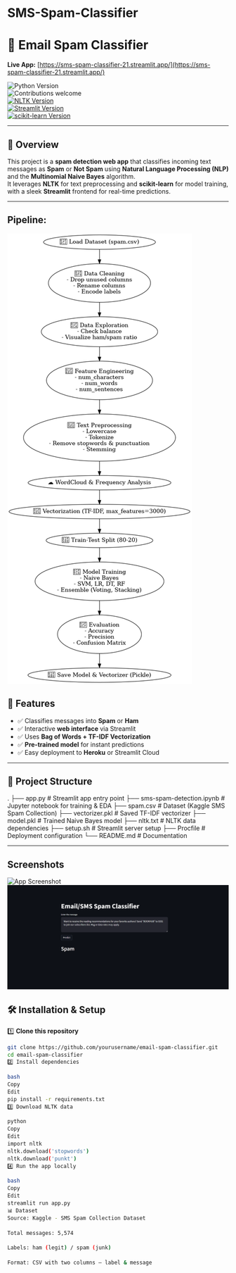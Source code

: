 # SMS-Spam-Classifier
# 📧 Email Spam Classifier  

**Live App:** [https://sms-spam-classifier-21.streamlit.app/](https://sms-spam-classifier-21.streamlit.app/)  

![Python Version](https://img.shields.io/badge/Python-3.10-green)  
![Contributions welcome](https://img.shields.io/badge/Contributions-Welcome-yellow)  
[![NLTK Version](https://img.shields.io/badge/NLTK-3.6-orange.svg)](https://www.nltk.org/)  
[![Streamlit Version](https://img.shields.io/badge/Streamlit-1.15.0-red.svg)](https://www.streamlit.io/)  
[![scikit-learn Version](https://img.shields.io/badge/scikit--learn-0.24.2-lightbrown.svg)](https://scikit-learn.org/)  

---

## 📌 Overview  
This project is a **spam detection web app** that classifies incoming text messages as **Spam** or **Not Spam** using **Natural Language Processing (NLP)** and the **Multinomial Naive Bayes** algorithm.  
It leverages **NLTK** for text preprocessing and **scikit-learn** for model training, with a sleek **Streamlit** frontend for real-time predictions.  

---
## Pipeline:
![App Screenshot](https://github.com/Anohita2004/SMS-Spam-Classifier/blob/main/sms_spam_pipeline.png)


## 🚀 Features  
- ✅ Classifies messages into **Spam** or **Ham**  
- ✅ Interactive **web interface** via Streamlit  
- ✅ Uses **Bag of Words + TF-IDF Vectorization**  
- ✅ **Pre-trained model** for instant predictions  
- ✅ Easy deployment to **Heroku** or Streamlit Cloud  

---

## 📂 Project Structure  
.
├── app.py # Streamlit app entry point
├── sms-spam-detection.ipynb # Jupyter notebook for training & EDA
├── spam.csv # Dataset (Kaggle SMS Spam Collection)
├── vectorizer.pkl # Saved TF-IDF vectorizer
├── model.pkl # Trained Naive Bayes model
├── nltk.txt # NLTK data dependencies
├── setup.sh # Streamlit server setup
├── Procfile # Deployment configuration
└── README.md # Documentation

---
##  Screenshots

![App Screenshot](https://github.com/user-attachments/assets/7d0a6e03-8d43-435b-9e52-ad31fbdd00dd)
![App Screenshot](https://github.com/Anohita2004/SMS-Spam-Classifier/blob/main/spammm_2.png)


## 🛠 Installation & Setup  

1️⃣ **Clone this repository**  
```bash
git clone https://github.com/yourusername/email-spam-classifier.git
cd email-spam-classifier
2️⃣ Install dependencies

bash
Copy
Edit
pip install -r requirements.txt
3️⃣ Download NLTK data

python
Copy
Edit
import nltk
nltk.download('stopwords')
nltk.download('punkt')
4️⃣ Run the app locally

bash
Copy
Edit
streamlit run app.py
📊 Dataset
Source: Kaggle - SMS Spam Collection Dataset

Total messages: 5,574

Labels: ham (legit) / spam (junk)

Format: CSV with two columns – label & message

